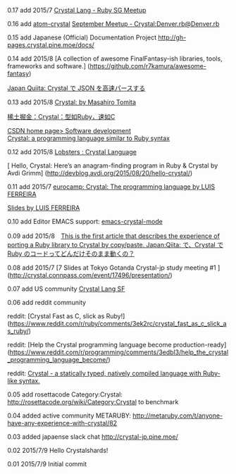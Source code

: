 0.17 add 2015/7 [Crystal Lang - Ruby SG Meetup](https://www.youtube.com/watch?v=YE3GkCB3t_0)

0.16 add [atom-crystal](https://github.com/atom-crystal)
[September Meetup - Crystal:Denver.rb](http://www.meetup.com/denver-rb)[@Denver.rb](https://twitter.com/denver_rb)

0.15 add Japanese (Official) Documentation Project http://gh-pages.crystal.pine.moe/docs/


0.14 add 2015/8 [A collection of awesome FinalFantasy-ish libraries, tools, frameworks and software.]
(https://github.com/r7kamura/awesome-fantasy)

[Japan Quiita: Crystal で JSON を高速パースする](http://qiita.com/pine613/items/b2a6c3214b9533e54070)

0.13 add 2015/8 
[Crystal: by Masahiro Tomita](http://sssslide.com/www.slideshare.net/tmtm/crystal-51973486)

[稀土掘金：Crystal：型如Ruby，速如C](http://gold.xitu.io/entry/55d2fb5e60b22b8ded2195c8)

[CSDN home page> Software development	
Crystal: a programming language similar to Ruby syntax](http://prog3.com/article/2015-08-14/2825458-Crystal)

0.12 add 2015/8
[Lobsters : Crystal Language](https://lobste.rs/s/4867h0/crystal_language/comments/bxnocj)

[ Hello, Crystal: Here’s an anagram-finding program in Ruby & Crystal  by Avdi Grimm]
(http://devblog.avdi.org/2015/08/20/hello-crystal/)


0.11 add 2015/7 [eurocamp: Crystal: The programming language by LUIS FERREIRA](http://2015.eurucamp.org/speakers/#luis-ferreira)

[Slides by LUIS FERREIRA](https://www.youtube.com/watch?v=aEDnRjor21Y)


0.10 add Editor EMACS support: [emacs-crystal-mode](https://github.com/jpellerin/emacs-crystal-mode)


0.09 add 2015/8　[This is the first article that describes the experience of porting a Ruby library to Crystal by copy/paste.   Japan:Qiita:  で、Crystal で Ruby のコードってどんだけそのまま動くの？](http://qiita.com/5t111111/items/2d7133ef8dfac2e53f25)

0.08 add 2015/7 [7 Slides at Tokyo Gotanda Crystal-jp study meeting #1 ]
(http://crystal.connpass.com/event/17496/presentation/)

0.07 add US community
[Crystal Lang SF](http://www.meetup.com/Crystal-Lang-SF/events/224241751/)

0.06 add reddit community

reddit: [Crystal Fast as C, slick as Ruby!]
(https://www.reddit.com/r/ruby/comments/3ek2rc/crystal_fast_as_c_slick_as_ruby/)

reddit: [Help the Crystal programming language become production-ready]
(https://www.reddit.com/r/programming/comments/3edbl3/help_the_crystal_programming_language_become/)

reddit: [Crystal - a statically typed, natively compiled language with Ruby-like syntax.](https://www.reddit.com/r/programming/comments/3eftjc/crystal_a_statically_typed_natively_compiled/)


0.05 add rosettacode Category:Crystal: http://rosettacode.org/wiki/Category:Crystal  to benchmark

0.04 added active community METARUBY: http://metaruby.com/t/anyone-have-any-experience-with-crystal/82

0.03 added japaense slack chat http://crystal-jp.pine.moe/

0.02 2015/7/9 Hello Crystalshards!

0.01 2015/7/9 Initial commit

